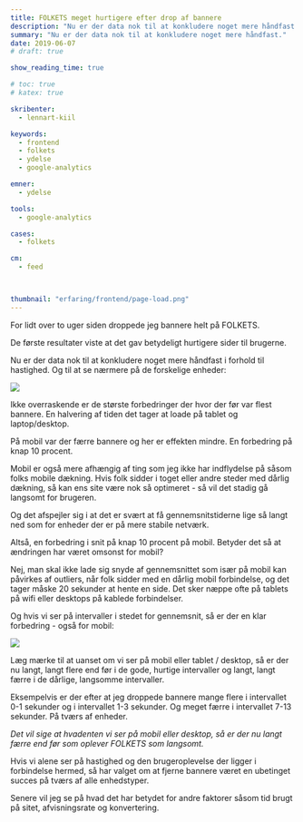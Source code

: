 ```yaml
---
title: FOLKETS meget hurtigere efter drop af bannere
description: "Nu er der data nok til at konkludere noget mere håndfast."
summary: "Nu er der data nok til at konkludere noget mere håndfast."
date: 2019-06-07
# draft: true

show_reading_time: true

# toc: true
# katex: true

skribenter:
  - lennart-kiil

keywords:
  - frontend
  - folkets
  - ydelse
  - google-analytics

emner:
  - ydelse

tools:
  - google-analytics

cases:
  - folkets

cm:
  - feed



thumbnail: "erfaring/frontend/page-load.png"
---
```



For lidt over to uger siden droppede jeg bannere helt på FOLKETS.

De første resultater viste at det gav betydeligt hurtigere sider til brugerne.

Nu er der data nok til at konkludere noget mere håndfast i forhold til hastighed. Og til at se nærmere på de forskelige enheder:

![](/erfaring/frontend/page-load.png)

Ikke overraskende er de største forbedringer der hvor der før var flest bannere. En halvering af tiden det tager at loade på tablet og laptop/desktop.

På mobil var der færre bannere og her er effekten mindre. En forbedring på knap 10 procent.

Mobil er også mere afhængig af ting som jeg ikke har indflydelse på såsom folks mobile dækning. Hvis folk sidder i toget eller andre steder med dårlig dækning, så kan ens site være nok så optimeret - så vil det stadig gå langsomt for brugeren.

Og det afspejler sig i at det er svært at få gennemsnitstiderne lige så langt ned som for enheder der er på mere stabile netværk.

Altså, en forbedring i snit på knap 10 procent på mobil. Betyder det så at ændringen har været omsonst for mobil?

Nej, man skal ikke lade sig snyde af gennemsnittet som især på mobil kan påvirkes af outliers, når folk sidder med en dårlig mobil forbindelse, og det tager måske 20 sekunder at hente en side. Det sker næppe ofte på tablets på wifi eller desktops på kablede forbindelser.

Og hvis vi ser på intervaller i stedet for gennemsnit, så er der en klar forbedring - også for mobil:

![](/erfaring/frontend/intervaller.png)

Læg mærke til at uanset om vi ser på mobil eller tablet / desktop, så er der nu langt, langt flere end før i de gode, hurtige intervaller og langt, langt færre i de dårlige, langsomme intervaller.

Eksempelvis er der efter at jeg droppede bannere mange flere i intervallet 0-1 sekunder og i intervallet 1-3 sekunder. Og meget færre i intervallet 7-13 sekunder. På tværs af enheder.

_Det vil sige at hvadenten vi ser på mobil eller desktop, så er der nu langt færre end før som oplever FOLKETS som langsomt._

Hvis vi alene ser på hastighed og den brugeroplevelse der ligger i forbindelse hermed, så har valget om at fjerne bannere været en ubetinget succes på tværs af alle enhedstyper.

Senere vil jeg se på hvad det har betydet for andre faktorer såsom tid brugt på sitet, afvisningsrate og konvertering.
